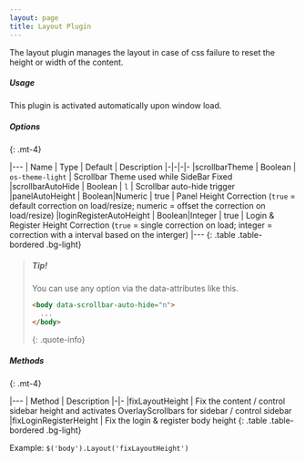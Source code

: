 ```yaml
---
layout: page
title: Layout Plugin
---
```


The layout plugin manages the layout in case of css failure to reset the height or width of the content.

##### Usage

This plugin is activated automatically upon window load.

##### Options

{: .mt-4}

|---
| Name | Type | Default | Description
|-|-|-|-
|scrollbarTheme | Boolean | `os-theme-light` | Scrollbar Theme used while SideBar Fixed
|scrollbarAutoHide | Boolean | `l` | Scrollbar auto-hide trigger
|panelAutoHeight | Boolean|Numeric | true | Panel Height Correction (`true` = default correction on load/resize; numeric = offset the correction on load/resize)
|loginRegisterAutoHeight | Boolean|Integer | true | Login & Register Height Correction (`true` = single correction on load; integer = correction with a interval based on the interger)
|---
{: .table .table-bordered .bg-light}

> ##### Tip!
>
> You can use any option via the data-attributes like this.
>
> ```html
> <body data-scrollbar-auto-hide="n">
>   ...
> </body>
> ```
>
> {: .quote-info}

##### Methods

{: .mt-4}

|---
| Method | Description
|-|-
|fixLayoutHeight | Fix the content / control sidebar height and activates OverlayScrollbars for sidebar / control sidebar
|fixLoginRegisterHeight | Fix the login & register body height
{: .table .table-bordered .bg-light}

Example: `$('body').Layout('fixLayoutHeight')`
